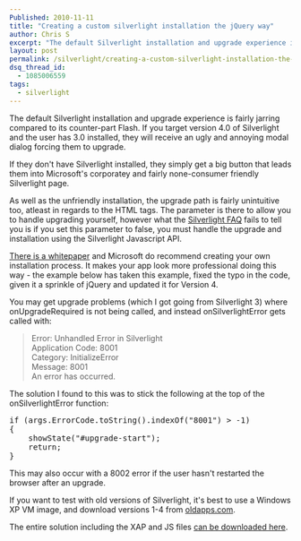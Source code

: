 ```yaml
---
Published: 2010-11-11
title: "Creating a custom silverlight installation the jQuery way"
author: Chris S
excerpt: "The default Silverlight installation and upgrade experience is fairly jarring compared to its counter-part Flash. If you target version 4.0 of Silverlight and the user has 3.0 installed, they will receive an ugly and annoying modal dialog forcing them to upgrade..."
layout: post
permalink: /silverlight/creating-a-custom-silverlight-installation-the-jquery-way/
dsq_thread_id:
  - 1085006559
tags:
  - silverlight
---
```

The default Silverlight installation and upgrade experience is fairly jarring compared to its counter-part Flash. If you target version 4.0 of Silverlight and the user has 3.0 installed, they will receive an ugly and annoying modal dialog forcing them to upgrade.

If they don't have Silverlight installed, they simply get a big button that leads them into Microsoft's corporatey and fairly none-consumer friendly Silverlight page.

<!--more-->

As well as the unfriendly installation, the upgrade path is fairly unintuitive too, atleast in regards to the HTML tags. The <param name=&#8221;autoupgrade&#8221; /> parameter is there to allow you to handle upgrading yourself, however what the [Silverlight FAQ][1] fails to tell you is if you set this parameter to false, you must handle the upgrade and installation using the Silverlight Javascript API.

[There is a whitepaper][2] and Microsoft do recommend creating your own installation process. It makes your app look more professional doing this way - the example below has taken this example, fixed the typo in the code, given it a sprinkle of jQuery and updated it for Version 4.

You may get upgrade problems (which I got going from Silverlight 3) where onUpgradeRequired is not being called, and instead onSilverlightError gets called with:

> Error: Unhandled Error in Silverlight   
> Application Code: 8001   
> Category: InitializeError   
> Message: 8001   
> An error has occurred. 

The solution I found to this was to stick the following at the top of the onSilverlightError function:

<pre>if (args.ErrorCode.toString().indexOf("8001") &gt; -1)
{
	showState("#upgrade-start");
	return;
}
</pre>

This may also occur with a 8002 error if the user hasn't restarted the browser after an upgrade.

If you want to test with old versions of Silverlight, it's best to use a Windows XP VM image, and download versions 1-4 from [oldapps.com][3].

The entire solution including the XAP and JS files [can be downloaded here][4].

<script src="https://gist.github.com/yetanotherchris/4960078.js"></script>

 [1]: http://www.silverlight.net/learn/quickstarts/silverlight-install-and-upgrade-experience/#resolvingproblems
 [2]: http://www.microsoft.com/downloads/en/details.aspx?displaylang=en&FamilyID=961e96e8-9a7f-4b70-947a-97f0973cb38c
 [3]: http://www.oldapps.com/silverlight.php
 [4]: /wp-content/uploads/2013/02/SilverlightInstallationExperience.zip